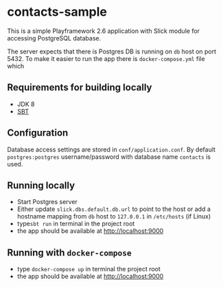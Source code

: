 # contacts-sample

This is a simple Playframework 2.6 application with Slick
module for accessing PostgreSQL database.

The server expects that there is Postgres DB is running
on `db` host on port 5432. To make it easier to run the app
there is `docker-compose.yml` file which 

## Requirements for building locally
* JDK 8
* [SBT](https://www.scala-sbt.org/)

## Configuration
Database access settings are stored in `conf/application.conf`.
By default `postgres:postgres` username/password with database name
`contacts` is used.

## Running locally
* Start Postgres server
* Either update `slick.dbs.default.db.url` to point to the host or
add a hostname mapping from `db` host to `127.0.0.1` in `/etc/hosts` (if Linux)
* type`sbt run` in terminal in the project root
* the app should be available at [http://localhost:9000](http://localhost:9000)

## Running with `docker-compose`
* type `docker-compose up` in terminal the project root
* the app should be available at [http://localhost:9000](http://localhost:9000)
